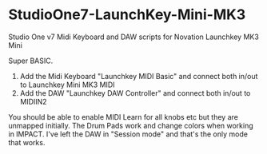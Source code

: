 # StudioOne7-LaunchKey-Mini-MK3
Studio One v7 Midi Keyboard and DAW scripts for Novation Launchkey MK3 Mini

Super BASIC.
1. Add the Midi Keyboard "Launchkey MIDI Basic" and connect both in/out to Launchkey Mini MK3 MIDI
2. Add the DAW "Launchkey DAW Controller" and connect both in/out to MIDIIN2

You should be able to enable MIDI Learn for all knobs etc but they are unmapped initially.
The Drum Pads work and change colors when working in IMPACT.  I've left the DAW in "Session mode" and that's the only mode that works.

